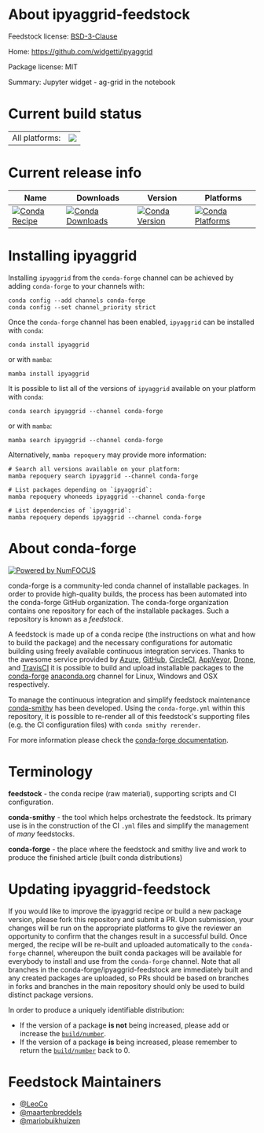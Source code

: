 About ipyaggrid-feedstock
=========================

Feedstock license: [BSD-3-Clause](https://github.com/conda-forge/ipyaggrid-feedstock/blob/main/LICENSE.txt)

Home: https://github.com/widgetti/ipyaggrid

Package license: MIT

Summary: Jupyter widget - ag-grid in the notebook

Current build status
====================


<table><tr><td>All platforms:</td>
    <td>
      <a href="https://dev.azure.com/conda-forge/feedstock-builds/_build/latest?definitionId=18866&branchName=main">
        <img src="https://dev.azure.com/conda-forge/feedstock-builds/_apis/build/status/ipyaggrid-feedstock?branchName=main">
      </a>
    </td>
  </tr>
</table>

Current release info
====================

| Name | Downloads | Version | Platforms |
| --- | --- | --- | --- |
| [![Conda Recipe](https://img.shields.io/badge/recipe-ipyaggrid-green.svg)](https://anaconda.org/conda-forge/ipyaggrid) | [![Conda Downloads](https://img.shields.io/conda/dn/conda-forge/ipyaggrid.svg)](https://anaconda.org/conda-forge/ipyaggrid) | [![Conda Version](https://img.shields.io/conda/vn/conda-forge/ipyaggrid.svg)](https://anaconda.org/conda-forge/ipyaggrid) | [![Conda Platforms](https://img.shields.io/conda/pn/conda-forge/ipyaggrid.svg)](https://anaconda.org/conda-forge/ipyaggrid) |

Installing ipyaggrid
====================

Installing `ipyaggrid` from the `conda-forge` channel can be achieved by adding `conda-forge` to your channels with:

```
conda config --add channels conda-forge
conda config --set channel_priority strict
```

Once the `conda-forge` channel has been enabled, `ipyaggrid` can be installed with `conda`:

```
conda install ipyaggrid
```

or with `mamba`:

```
mamba install ipyaggrid
```

It is possible to list all of the versions of `ipyaggrid` available on your platform with `conda`:

```
conda search ipyaggrid --channel conda-forge
```

or with `mamba`:

```
mamba search ipyaggrid --channel conda-forge
```

Alternatively, `mamba repoquery` may provide more information:

```
# Search all versions available on your platform:
mamba repoquery search ipyaggrid --channel conda-forge

# List packages depending on `ipyaggrid`:
mamba repoquery whoneeds ipyaggrid --channel conda-forge

# List dependencies of `ipyaggrid`:
mamba repoquery depends ipyaggrid --channel conda-forge
```


About conda-forge
=================

[![Powered by
NumFOCUS](https://img.shields.io/badge/powered%20by-NumFOCUS-orange.svg?style=flat&colorA=E1523D&colorB=007D8A)](https://numfocus.org)

conda-forge is a community-led conda channel of installable packages.
In order to provide high-quality builds, the process has been automated into the
conda-forge GitHub organization. The conda-forge organization contains one repository
for each of the installable packages. Such a repository is known as a *feedstock*.

A feedstock is made up of a conda recipe (the instructions on what and how to build
the package) and the necessary configurations for automatic building using freely
available continuous integration services. Thanks to the awesome service provided by
[Azure](https://azure.microsoft.com/en-us/services/devops/), [GitHub](https://github.com/),
[CircleCI](https://circleci.com/), [AppVeyor](https://www.appveyor.com/),
[Drone](https://cloud.drone.io/welcome), and [TravisCI](https://travis-ci.com/)
it is possible to build and upload installable packages to the
[conda-forge](https://anaconda.org/conda-forge) [anaconda.org](https://anaconda.org/)
channel for Linux, Windows and OSX respectively.

To manage the continuous integration and simplify feedstock maintenance
[conda-smithy](https://github.com/conda-forge/conda-smithy) has been developed.
Using the ``conda-forge.yml`` within this repository, it is possible to re-render all of
this feedstock's supporting files (e.g. the CI configuration files) with ``conda smithy rerender``.

For more information please check the [conda-forge documentation](https://conda-forge.org/docs/).

Terminology
===========

**feedstock** - the conda recipe (raw material), supporting scripts and CI configuration.

**conda-smithy** - the tool which helps orchestrate the feedstock.
                   Its primary use is in the construction of the CI ``.yml`` files
                   and simplify the management of *many* feedstocks.

**conda-forge** - the place where the feedstock and smithy live and work to
                  produce the finished article (built conda distributions)


Updating ipyaggrid-feedstock
============================

If you would like to improve the ipyaggrid recipe or build a new
package version, please fork this repository and submit a PR. Upon submission,
your changes will be run on the appropriate platforms to give the reviewer an
opportunity to confirm that the changes result in a successful build. Once
merged, the recipe will be re-built and uploaded automatically to the
`conda-forge` channel, whereupon the built conda packages will be available for
everybody to install and use from the `conda-forge` channel.
Note that all branches in the conda-forge/ipyaggrid-feedstock are
immediately built and any created packages are uploaded, so PRs should be based
on branches in forks and branches in the main repository should only be used to
build distinct package versions.

In order to produce a uniquely identifiable distribution:
 * If the version of a package **is not** being increased, please add or increase
   the [``build/number``](https://docs.conda.io/projects/conda-build/en/latest/resources/define-metadata.html#build-number-and-string).
 * If the version of a package **is** being increased, please remember to return
   the [``build/number``](https://docs.conda.io/projects/conda-build/en/latest/resources/define-metadata.html#build-number-and-string)
   back to 0.

Feedstock Maintainers
=====================

* [@LeoCo](https://github.com/LeoCo/)
* [@maartenbreddels](https://github.com/maartenbreddels/)
* [@mariobuikhuizen](https://github.com/mariobuikhuizen/)

